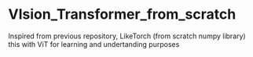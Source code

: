 # VIsion_Transformer_from_scratch
Inspired from previous repository, LikeTorch (from scratch numpy library) this with ViT for learning and undertanding purposes
